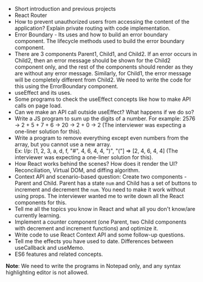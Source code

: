 - Short introduction and previous projects
- React Router
- How to prevent unauthorized users from accessing the content of the application? Explain private routing with code implementation.
- Error Boundary - Its uses and how to build an error boundary component. The lifecycle methods used to build the error boundary component.
- There are 3 components Parent1, Child1, and Child2. If an error occurs in Child2, then an error message should be shown for the Child2 component only, and the rest of the components should render as they are without any error message. Similarly, for Child1, the error message will be completely different from Child2. We need to write the code for this using the ErrorBoundary component.
- useEffect and its uses.
- Some programs to check the useEffect concepts like how to make API calls on page load.
- Can we make an API call outside useEffect? What happens if we do so?
- Write a JS program to sum up the digits of a number. For example: 2576 -> 2 + 5 + 7 + 6 -> 20 -> 2 + 0 -> 2 (The interviewer was expecting a one-liner solution for this).
- Write a program to remove everything except even numbers from the array, but you cannot use a new array.  
  Ex: I/p: [1, 2, 3, a, d, f, "#", 4, 6, 4, 4, ")", "("] => [2, 4, 6, 4, 4] (The interviewer was expecting a one-liner solution for this).
- How React works behind the scenes? How does it render the UI? Reconciliation, Virtual DOM, and diffing algorithm.
- Context API and scenario-based question: Create two components - Parent and Child. Parent has a state `num` and Child has a set of buttons to increment and decrement the `num`. You need to make it work without using props. The interviewer wanted me to write down all the React components for this.
- Tell me all the topics you know in React and what all you don't know/are currently learning.
- Implement a counter component (one Parent, two Child components with decrement and increment functions) and optimize it.
- Write code to use React Context API and some follow-up questions.
- Tell me the effects you have used to date. Differences between useCallback and useMemo.
- ES6 features and related concepts.

**Note**: We need to write the programs in Notepad only, and any syntax highlighting editor is not allowed.
